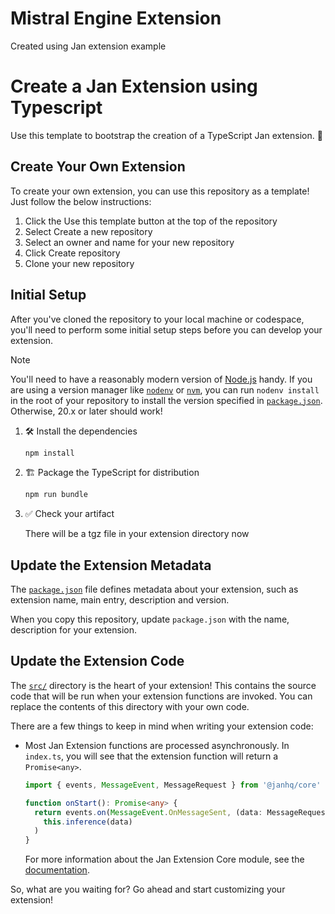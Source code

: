 # Mistral Engine Extension

Created using Jan extension example

# Create a Jan Extension using Typescript

Use this template to bootstrap the creation of a TypeScript Jan extension. 🚀

## Create Your Own Extension

To create your own extension, you can use this repository as a template! Just follow the below instructions:

1. Click the Use this template button at the top of the repository
2. Select Create a new repository
3. Select an owner and name for your new repository
4. Click Create repository
5. Clone your new repository

## Initial Setup

After you've cloned the repository to your local machine or codespace, you'll need to perform some initial setup steps before you can develop your extension.

> [!NOTE]
>
> You'll need to have a reasonably modern version of
> [Node.js](https://nodejs.org) handy. If you are using a version manager like
> [`nodenv`](https://github.com/nodenv/nodenv) or
> [`nvm`](https://github.com/nvm-sh/nvm), you can run `nodenv install` in the
> root of your repository to install the version specified in
> [`package.json`](./package.json). Otherwise, 20.x or later should work!

1. :hammer_and_wrench: Install the dependencies

   ```bash
   npm install
   ```

1. :building_construction: Package the TypeScript for distribution

   ```bash
   npm run bundle
   ```

1. :white_check_mark: Check your artifact

   There will be a tgz file in your extension directory now

## Update the Extension Metadata

The [`package.json`](package.json) file defines metadata about your extension, such as
extension name, main entry, description and version.

When you copy this repository, update `package.json` with the name, description for your extension.

## Update the Extension Code

The [`src/`](./src/) directory is the heart of your extension! This contains the
source code that will be run when your extension functions are invoked. You can replace the
contents of this directory with your own code.

There are a few things to keep in mind when writing your extension code:

- Most Jan Extension functions are processed asynchronously.
  In `index.ts`, you will see that the extension function will return a `Promise<any>`.

  ```typescript
  import { events, MessageEvent, MessageRequest } from '@janhq/core'

  function onStart(): Promise<any> {
    return events.on(MessageEvent.OnMessageSent, (data: MessageRequest) =>
      this.inference(data)
    )
  }
  ```

  For more information about the Jan Extension Core module, see the
  [documentation](https://github.com/janhq/jan/blob/main/core/README.md).

So, what are you waiting for? Go ahead and start customizing your extension!
